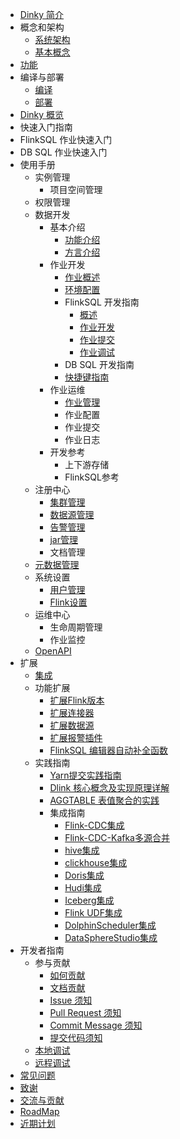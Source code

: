 <!-- docs/zh-CN/_sidebar.md -->


- [Dinky 简介](/zh-CN/introduce.md)
- 概念和架构
  - [系统架构](/zh-CN/architecture.md)
  - [基本概念](/zh-CN/concept.md)
- [功能](/zh-CN/feature.md)
- 编译与部署
  - [编译](/zh-CN/deploy/build.md)
  - [部署](/zh-CN/deploy/deploy.md)
- [Dinky 概览](/zh-CN/dinky_overview.md)
-  快速入门指南
  -  FlinkSQL 作业快速入门
  -  DB SQL 作业快速入门
- 使用手册
  - 实例管理
    - 项目空间管理
  - 权限管理
  - 数据开发
    - 基本介绍
      - [功能介绍](/zh-CN/administrator_guide/studio/development_control/function_introduce.md)
      - [方言介绍](/zh-CN/administrator_guide/studio/development_control/component_introduce.md)
    - 作业开发
      - [作业概述](/zh-CN/administrator_guide/studio/job_dev/job_hosting.md)
      - [环境配置](/zh-CN/administrator_guide/studio/job_dev/env_config.md)
      - FlinkSQL 开发指南
        - [概述](/zh-CN/administrator_guide/studio/job_dev/flinksql_guide/summary.md)
        - [作业开发](/zh-CN/administrator_guide/studio/job_dev/flinksql_guide/flinksql_job_dev.md)
        - [作业提交](/zh-CN/administrator_guide/studio/job_dev/flinksql_guide/flinksql_job_submit.md)
        - [作业调试](/zh-CN/administrator_guide/studio/job_dev/flinksql_guide/job_debug.md)
      - DB SQL 开发指南
      - [快捷键指南](/zh-CN/administrator_guide/hotkey.md)
    - 作业运维
      - [作业管理](/zh-CN/administrator_guide/studio/job_ops/job_manage.md)
      - 作业配置
      - 作业提交
      - 作业日志
    - 开发参考
      - 上下游存储
      - FlinkSQL参考
  - 注册中心
    - [集群管理](/zh-CN/administrator_guide/register_center/cluster_manage.md)
    - [数据源管理](/zh-CN/administrator_guide/register_center/datasource_manage.md)
    - [告警管理](/zh-CN/administrator_guide/register_center/warning.md)
    - [jar管理](/zh-CN/administrator_guide/register_center/jar_manager.md)
    - 文档管理
  - [元数据管理](/zh-CN/administrator_guide/metadata.md)
  - 系统设置
    - [用户管理](/zh-CN/administrator_guide/system_setting/user_management.md)
    - [Flink设置](/zh-CN/administrator_guide/system_setting/Flink_Setting.md)
  - 运维中心
    - 生命周期管理
    - 作业监控
  - [OpenAPI](/zh-CN/api/openapi.md)
- 扩展
  - [集成](/zh-CN/extend/integrate.md)
  - 功能扩展
    - [扩展Flink版本](/zh-CN/extend/flinkversion.md)
    - [扩展连接器](/zh-CN/extend/connector.md)
    - [扩展数据源](/zh-CN/extend/datasource.md)
    - [扩展报警插件](/zh-CN/extend/alert.md)
    - [FlinkSQL 编辑器自动补全函数](/zh-CN/extend/completion.md)
  - 实践指南
    - [Yarn提交实践指南](/zh-CN/practice/yarnsubmit.md)
    - [Dlink 核心概念及实现原理详解](/zh-CN/practice/principle.md)
    - [AGGTABLE 表值聚合的实践](/zh-CN/practice/aggtable.md)
    - 集成指南
      - [Flink-CDC集成](/zh-CN/extend/flinkcdc.md)
      - [Flink-CDC-Kafka多源合并](/zh-CN/extend/Flink_CDC_kafka_Multi_source_merger.md)
      - [hive集成](/zh-CN/extend/hive.md)
      - [clickhouse集成](/zh-CN/extend/clickhouse.md)
      - [Doris集成](/zh-CN/extend/doris.md)
      - [Hudi集成](/zh-CN/extend/hudi.md)
      - [Iceberg集成](/zh-CN/extend/iceberg.md)
      - [Flink UDF集成](/zh-CN/extend/udf.md)
      - [DolphinScheduler集成](/zh-CN/extend/dolphinscheduler.md)
      - [DataSphereStudio集成](/zh-CN/extend/dataspherestudio.md)
- 开发者指南
  - 参与贡献
    - [如何贡献](/zh-CN/developer_guide/how_contribute.md)
    - [文档贡献](/zh-CN/developer_guide/document.md)
    - [Issue 须知](/zh-CN/developer_guide/issue.md)
    - [Pull Request 须知](/zh-CN/developer_guide/pull_request.md)
    - [Commit Message 须知](/zh-CN/developer_guide/commit_message.md)
    - [提交代码须知](/zh-CN/developer_guide/commit_code.md)
  - [本地调试](/zh-CN/developer_guide/local_debug.md)
  - [远程调试](/zh-CN/developer_guide/remote_debug.md)
- [常见问题](/zh-CN/FAQ.md)
- [致谢](/zh-CN/others/thanks.md)
- [交流与贡献](/zh-CN/others/comminicate.md)
- [RoadMap](/zh-CN/roadmap.md)
- [近期计划](/zh-CN/others/plans.md)
